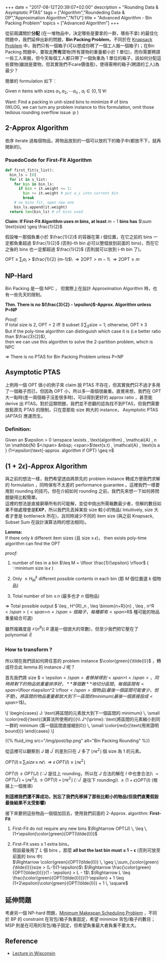 +++
date =  "2017-08-12T20:39:07+02:00"
description = "Rounding Data & Asymptotic PTAS"
tags = ["Algorithm","Roundeding Data & DP","Approximation Algorithm","NTU"]
title =  "Advanced Algorithm - Bin Packing Problem"
topics = ["Advanced Algorithm"]
+++

從前兩講關於**分配** (在一堆物品中，決定哪些是要拿的一群，哪些不拿) 的最佳化問題中，我們延伸出新的問題，**Bin Packing Problem**。不同於在 [Knapsack Problem](https://sunprinces.github.io/learning/2017/07/advanced-algorithm---knapsack-problem/) 中，我們只有一個箱子(可以想成你聘了一個工人搬一個箱子)；在Bin Packing 問題中，要取走**所有**寶物(所有寶物的重量都小於 1 單位)，而你需要聘請一些工人來搬，但今天每個工人都只帶了一個負重為 1 單位的箱子，該如何分配這些寶物(雖說是寶物，但其實我們不care價值惹)，使得需帶的箱子(聘請的工人)為最少？

簡單的 formulation 如下：

<!--more-->

Given <span>$n$</span> items with sizes <span>$a_1 , a_2 , \cdots a_n$</span> ,
<span>$a_i \in [0,1] \; \forall i$</span>

Want: Find a packing in unit-sized bins to minimize \# of bins<br/> 
(WLOG, we can turn any problem instance to this formulation, omit those tedious rounding
overflow issue :p )

## 2-Approx Algorithm
依序 iterate 過每個物品，將物品放到的一個可以放的下的箱子中(都放不下，就再開新的)。

### PsuedoCode for First-Fit Algorithm

```python
def first_fit(s_list):
  bin_ls = [0]
  for it in s_list:
    for bin in bin_ls:
      if bin + it.weight <= 1:
        bin += it.weight # put a_i into current bin
        break
    # no bins fit, open new one
    bin_ls.append(it.weight)
  return len(bin_ls) # of bins used
```

**Claim: If First-Fit Algorithm uses <span>$m$</span> bins, at least** <span>$m - 1$</span> **bins has** <span>$\sum \text{size} \geq \frac{1}{2}$</span>

假設唯一那個負重小於 <span>$\frac{1}{2}$</span> 的容器在第 <span>$i$</span> 個位置，在它之前的 bins 一定都負重超過 <span>$\frac{1}{2}$</span> (否則i-th bin 必可以整個放到前面的 bins)，而在它之後的 bins 也一定都超過 <span>$\frac{1}{2}$</span> (否則就可以放到 i-th bin 了)。

<span>$\text{OPT}$</span> <span>$\geq$</span> <span>$\sum_i a_i$</span> > <span>$\frac{1}{2} (m-1)$</span>\\
<span>$\Rightarrow 2\text{OPT} > m - 1$</span>\\
<span>$\Rightarrow 2\text{OPT} \geq m$</span>

## NP-Hard

Bin Packing 是一個 NPC ， 但實際上在設計 Approximation Algorithm 時，也有一些先天的限制。

**Thm. There is no <span>$(\frac{3}{2} - \epsilon)$</span>-Approx. Algorithm unless P=NP**

*Proof:*<br/>
If total size is 2, OPT = 2 iff <span>$\exists$</span> subset <span>$S \, \sum_S\text{size} = 1$</span>; otherwise, OPT <span>$\geq$</span> 3 <br/>
But if the poly-time algorithm can distinguish which case it is (i.e better ratio than <span>$\frac{3}{2}$</span>),<br/>then we can use this algorithm to solve the 2-partition problem, which is NPC

<span>$\Rightarrow$</span> There is no PTAS for Bin Packing Problem unless P=NP

## Asymptotic PTAS

上例用一個 OPT 很小的例子來 claim 說 PTAS 不存在，但其實我們只不過才多用了一個箱子而已，但因為 OPT 小，所以多一兩個很嚴重。直覺來想，我們在 OPT 大一點時(差一兩個箱子沒差很多時)，可以得到更好的 approx ratio ，甚至能 derive 出 PTAS。對於這類問題，我們並不悲觀的認為找不到PTAS，但我們需要放鬆原先 PTAS 的限制，只在意那些 size 夠大的 instance， Asymptotic PTAS (*APTAS*) 應運而生。

### Definition:

Given an <span>$\epsilon > 0 \enspace \exists \, \text{algorithm} \, \mathcal{A} , n \in \mathbb{N} $</span> &nbsp;
<span>$\text{s.t} \, \mathcal{A} \, \text{is a } (1+\epsilon)\text{-approx. algorithm if OPT} \geq n$</span>

<!--Given any <span>$\epsilon  >  0 \exists A_\epsilon , n_\epsilon \in \mathbb{N}$</span>-->

## (<span>$1 + 2\epsilon$</span>)-Approx Algorithm

與之前的想法一樣，我們希望透由將原先的 problem instance 轉成方便我們求解的 formulation ，同時保有不太差的 performance guarantee 。這裡我們一樣要用到 rounding 的技巧，但在介紹如何 rounding 之前，我們先來想一下如何將問題變得比較簡單。</br>
這裡的想法是直接窮舉所有的可能解，並從中挑出所需箱數最少者，但解的數目如果不做處理會是**EXP**，所以我們先丟掉某些 size 較小的物品( Intuitively, size 大者才會是 bottleneck 所在)，且同時減少不同的 item size (與之前 Knapsack, Subset Sum 在設計演算法時的想法相同)。

**Lemma:**<br/>If there only <span>$k$</span> different item sizes (且 size <span>$\geq \,\epsilon$</span>)，
then exists poly-time algorithm can find the OPT

*proof:*<br/>

1. number of ties in a bin <span>$\leq M = \lfloor \frac{1}{\epsilon} \rfloor$</span> ( <span>$\because \text{minimum size is} \, \epsilon$</span> )

2. Only <span>$\leq {H}^{k}_{M}$</span> different possible contents in each bin (那 <span>$M$</span> 個位置選 <span>$k$</span> 個物品)

3. Total number of bin <span>$\leq \, n$</span> (最多也才 <span>$n$</span> 個物品)

<span>$\Rightarrow$</span> Total possible output <span>$ \leq \, H^{R}_n \, \leq \binom{n+R}{n} \, \leq \, n^R$</span> (<span>$n$</span> 個箱子，每種都有 <span>$R$</span> 種可能的物品重量組合可選)

雖然複雜度是 <span>$\mathcal{O}(n^R)$</span>( <span>$R$</span> 還是一個很大的常數)，但至少我們把它壓在了 polynomial ✌

### How to transform ?
所以現在我們該如何將任意的 problem instance <span>$\color{green}{\tilde{I}}$</span> ，轉成符合此 lemma 的 instance <span>$J$</span> 呢？

首先我們將 size <span>$ < \epsilon$</span> 者移掉得到 <span>$I$</span>，同時將剩下的物品依重量排序好，**等個數**地切分區間，每個區間有 <span>$\lfloor n\epsilon^2 \rfloor$</span> 個物品 (最後一個區間可能會少，但不管)，將區間的物品重量都放大到下一區間的 minimum (最後一個直接設成 <span>$1$</span>)。

<div>
\[
\begin{cases}
J: \text{將區間的元素放大到下一個區間的 minimum} \, \small \color{red}{\text{(演算法所使用的)}}\\
J^{\prime}: \text{將區間的元素縮小到同一群的 minimum (第一個區間直接縮到0)} \, \small \color{red}{(\text{用來證明bound})}
\end{cases}
\]
</div>

{{% fluid_img src="/img/post/bp.png" alt="Bin Packing Rounding" %}}

從這裡可以觀察到 <span>$J$</span> 跟 <span>$J^{\prime}$</span> 的差別只在 <span>$J$</span> 多了 <span>$\lfloor n\epsilon^2 \rfloor$</span>  個 size 為 <span>$1$</span> 的元素。

<span>$OPT(I) \, \geq \, \sum_{I}size \, \geq \, n\epsilon$</span>\\
<span>$\Rightarrow \epsilon \, OPT(I) \geq \lfloor n \epsilon^2 \rfloor$</span>

<span>$OPT(I) \leq OPT(J)$</span> (<span>$\because J$</span> 是往上 rounding，所以在 <span>$J$</span> 合法的解在 <span>$I$</span> 中也會合法)\\
<span>$= OPT(J^\prime) + \lfloor n \epsilon^2 \rfloor$</span>\\
<span>$\leq OPT(I) + \lfloor n \epsilon^2 \rfloor$</span> (<span>$\because J^\prime$ 是往下 rounding</span>)\\
<span>$\leq (1+\epsilon) OPT(I)$</span> (根據上一個推導)

**到這裡我們還不算成功，別忘了我們先移掉了那些比較小的物品(但我們直覺假設最後結果不太受影響)**

接下來要把這些物品一個個加回去，使用我們前面的 2-Approx. algorithm:
**First-Fit**

1. First-Fit do not require any new bins <span>$\Rightarrow OPT(J) \, \leq \, (1+\epsilon)\color{green}{OPT(\tilde{I})}$</span>

2. First-Fit uses <span>$\geq \, 1$</span> extra bins，<br/>
假設最後用了 <span>$L$</span> 個 bins ，那麼 **all but the last bin must**
<span>$\mathbf{\geq \, 1 - \epsilon}$</span> (否則可放至前面的 bins 中)<br/>
<span>$\Rightarrow \color{green}{OPT(\tilde{I})} \, \geq \,\sum_{\color{green}{\tilde{I}}}size > (L-1)(1-\epsilon)$</span>\\
<span>$\Rightarrow \frac{\color{green}{OPT(\tilde{I})}}{1 - \epsilon} > L - 1$</span>\\
<span>$\Rightarrow L \leq \frac{\color{green}{OPT(\tilde{I})}}{1-\epsilon} + 1 \leq (1+2\epsilon)\color{green}{OPT(\tilde{I})} + 1 \, \square$</span>

## 延伸問題

考慮另一個 NP-hard 問題，[Minimum Makespan Scheduling Problem](http://www.cs.toronto.edu/~lalla/373s16/notes/makespan.pdf) ，不同於 BP 的 constraint 在背包/箱子負重固定，希望 minimize 背包/箱子的數目；MSP 則是在可用的背包/箱子固定，但希望負重最大者負重不要太大。

## Reference

* [Lecture in Wisconsin](http://pages.cs.wisc.edu/~shuchi/courses/880-S07/scribe-notes/lecture05.pdf)
